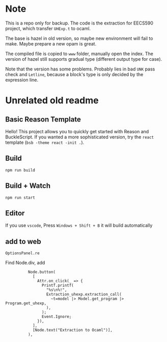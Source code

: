 # Note

This is a repo only for backup. The code is the extraction for EECS590 project, which transfer ```UHExp.t``` to ocaml.

The base is hazel in old version, so maybe new environment will fail to make. Maybe prepare a new opam is great.

The compiled file is copied to ```www``` folder, manually open the index. The version of hazel still supports gradual type (different output type for case).

Note that the version has some problems. Probably lies in bad ```UNK``` pass check and ```Letline```, because a block's type is only decided by the expression line.

# Unrelated old readme
## Basic Reason Template

Hello! This project allows you to quickly get started with Reason and BuckleScript. If you wanted a more sophisticated version, try the `react` template (`bsb -theme react -init .`).

## Build
```
npm run build
```

## Build + Watch

```
npm run start
```


## Editor
If you use `vscode`, Press `Windows + Shift + B` it will build automatically

## add to web
```
OptionsPanel.re
```
Find Node.div, add
```
          Node.button(
            [
              Attr.on_click(_ => {
                Printf.printf(
                  "%s\n%!",
                  Extraction_uhexp.extraction_call(
                    ~t=model |> Model.get_program |> Program.get_uhexp,
                  ),
                );
                Event.Ignore;
              }),
            ],
            [Node.text("Extraction to Ocaml")],
          ),
```